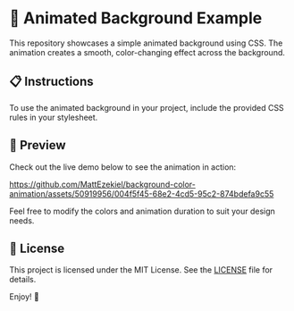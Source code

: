# 🌈 Animated Background Example

This repository showcases a simple animated background using CSS. The animation creates a smooth, color-changing effect across the background.

## 📋 Instructions

To use the animated background in your project, include the provided CSS rules in your stylesheet.

## 🎨 Preview

Check out the live demo below to see the animation in action:


https://github.com/MattEzekiel/background-color-animation/assets/50919956/004f5f45-68e2-4cd5-95c2-874bdefa9c55



Feel free to modify the colors and animation duration to suit your design needs.

## 📄 License

This project is licensed under the MIT License. See the [LICENSE]([LICENSE](https://github.com/MattEzekiel/background-color-animation/blob/main/LICENSE.md))  file for details.

Enjoy! 🚀

